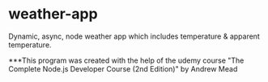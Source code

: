 # weather-app
Dynamic, async, node weather app which includes temperature &amp; apparent temperature.


***This program was created with the help of the udemy course "The Complete Node.js Developer Course (2nd Edition)" by Andrew Mead
